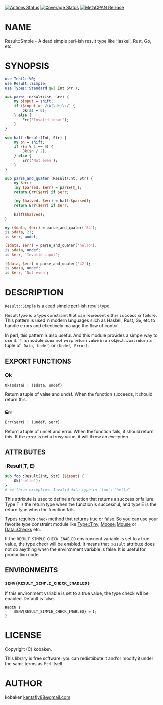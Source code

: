 [![Actions Status](https://github.com/kfly8/Result-Simple/actions/workflows/test.yml/badge.svg)](https://github.com/kfly8/Result-Simple/actions) [![Coverage Status](https://img.shields.io/coveralls/kfly8/Result-Simple/main.svg?style=flat)](https://coveralls.io/r/kfly8/Result-Simple?branch=main) [![MetaCPAN Release](https://badge.fury.io/pl/Result-Simple.svg)](https://metacpan.org/release/Result-Simple)
# NAME

Result::Simple - A dead simple perl-ish result type like Haskell, Rust, Go, etc.

# SYNOPSIS

```perl
use Test2::V0;
use Result::Simple;
use Types::Standard qw( Int Str );

sub parse :Result(Int, Str) {
    my $input = shift;
    if ($input =~ /\A(\d+)\z/) {
        Ok($1 + 0);
    } else {
        Err('Invalid input');
    }
}

sub half :Result(Int, Str) {
    my $n = shift;
    if ($n % 2 == 0) {
        Ok($n / 2);
    } else {
        Err('Not even');
    }
}

sub parse_and_quater :Result(Int, Str) {
    my $err;
    (my $parsed, $err) = parse(@_);
    return Err($err) if $err;

    (my $halved, $err) = half($parsed);
    return Err($err) if $err;

    half($halved);
}

my ($data, $err) = parse_and_quater('84');
is $data, 21;
is $err, undef;

($data, $err) = parse_and_quater('hello');
is $data, undef;
is $err, 'Invalid input';

($data, $err) = parse_and_quater('42');
is $data, undef;
is $err, 'Not even';
```

# DESCRIPTION

`Result::Simple` is a dead simple perl-ish result type.

Result type is a type constraint that can represent either success or failure. This pattern is used in modern languages such as Haskell, Rust, Go, etc to handle errors and effectively manage the flow of control.

In perl, this pattern is also useful. And this module provides a simple way to use it. This module does not wrap return value in an object. Just return a tuple of `(Data, Undef)` or `(Undef, Error)`.

## EXPORT FUNCTIONS

### Ok

```
Ok($data) : ($data, undef)
```

Return a tuple of value and undef. When the function succeeds, it should return this.

### Err

```
Err($err) : (undef, $err)
```

Return a tuple of undef and error. When the function fails, it should return this.
If the error is not a trusy value, it will throw an exception.

## ATTRIBUTES

### :Result(T, E)

```perl
sub foo :Result(Int, Str) ($input) {
    Ok('hello');
}
# => throw exception: Invalid data type in `foo`: "hello"
```

This attribute is used to define a function that returns a success or failure.
Type T is the return type when the function is successful, and type E is the return type when the function fails.

Types requires `check` method that returns true or false. So you can use your favorite type constraint module like
[Type::Tiny](https://metacpan.org/pod/Type%3A%3ATiny), [Moose](https://metacpan.org/pod/Moose), [Mouse](https://metacpan.org/pod/Mouse) or [Data::Checks](https://metacpan.org/pod/Data%3A%3AChecks) etc.

If the `RESULT_SIMPLE_CHECK_ENABLED` environment variable is set to a true value, the type check will be enabled.
It means that `:Result` attribute does not do anything when the environment variable is false. It is useful for production code.

## ENVIRONMENTS

### `$ENV{RESULT_SIMPLE_CHECK_ENABLED}`

If this environment variable is set to a true value, the type check will be enabled. Default is false.

```
BEGIN {
    $ENV{RESULT_SIMPLE_CHECK_ENABLED} = 1;
}
```

# LICENSE

Copyright (C) kobaken.

This library is free software; you can redistribute it and/or modify
it under the same terms as Perl itself.

# AUTHOR

kobaken <kentafly88@gmail.com>
